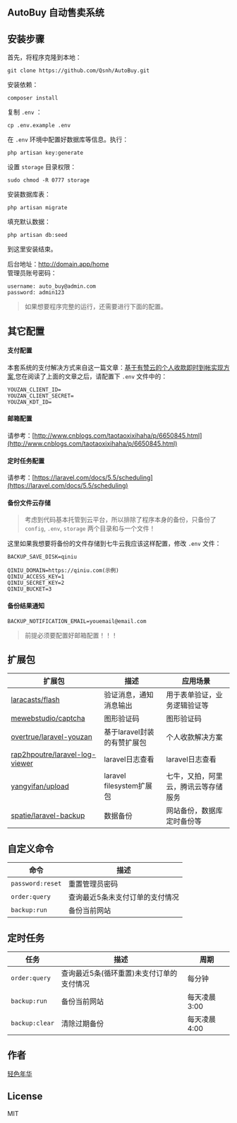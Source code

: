 ## AutoBuy 自动售卖系统

## 安装步骤

首先，将程序克隆到本地：

```
git clone https://github.com/Qsnh/AutoBuy.git
```

安装依赖：

```
composer install
```

复制 `.env` ：

```
cp .env.example .env
```

在 `.env` 环境中配置好数据库等信息。执行：

```
php artisan key:generate
```

设置 `storage` 目录权限：

```
sudo chmod -R 0777 storage
```

安装数据库表：

```
php artisan migrate
```

填充默认数据：

```
php artisan db:seed
```

到这里安装结束。
  
后台地址：http://domain.app/home  
管理员账号密码：  

```
username: auto_buy@admin.com
password: admin123
```

> 如果想要程序完整的运行，还需要进行下面的配置。

## 其它配置

#### 支付配置 

本套系统的支付解决方式来自这一篇文章：[基于有赞云的个人收款即时到帐实现方案](https://laravel-china.org/articles/7014/real-time-account-implementation-scheme-based-on-personal-receipts-with-praise-clouds),您在阅读了上面的文章之后，请配置下 `.env` 文件中的：

```
YOUZAN_CLIENT_ID=
YOUZAN_CLIENT_SECRET=
YOUZAN_KDT_ID=
```

#### 邮箱配置

请参考：[http://www.cnblogs.com/taotaoxixihaha/p/6650845.html](http://www.cnblogs.com/taotaoxixihaha/p/6650845.html)

#### 定时任务配置

请参考：[https://laravel.com/docs/5.5/scheduling](https://laravel.com/docs/5.5/scheduling)

#### 备份文件云存储

> 考虑到代码基本托管到云平台，所以排除了程序本身的备份，只备份了 `config`, `.env`, `storage` 两个目录和与一个文件！

这里如果我想要将备份的文件存储到七牛云我应该这样配置，修改 `.env` 文件：

```
BACKUP_SAVE_DISK=qiniu

QINIU_DOMAIN=https://qiniu.com(示例)
QINIU_ACCESS_KEY=1
QINIU_SECRET_KEY=2
QINIU_BUCKET=3
```

#### 备份结果通知

```
BACKUP_NOTIFICATION_EMAIL=youemail@email.com
```

> 前提必须要配置好邮箱配置！！！

## 扩展包

| 扩展包 | 描述 | 应用场景 |
| --- | --- | --- |
| [laracasts/flash](https://github.com/laracasts/flash) | 验证消息，通知消息输出 | 用于表单验证，业务逻辑验证等 |
| [mewebstudio/captcha](https://github.com/mewebstudio/captcha) | 图形验证码 | 图形验证码 |
| [overtrue/laravel-youzan](https://github.com/overtrue/laravel-youzan) | 基于laravel封装的有赞扩展包 | 个人收款解决方案 |
| [rap2hpoutre/laravel-log-viewer](https://github.com/rap2hpoutre/laravel-log-viewer) | laravel日志查看 | laravel日志查看 |
| [yangyifan/upload](https://github.com/yangyifan/upload) | laravel filesystem扩展包 | 七牛，又拍，阿里云，腾讯云等存储服务 |
| [spatie/laravel-backup](https://github.com/spatie/laravel-backup) | 数据备份 | 网站备份，数据库定时备份等 |

## 自定义命令

| 命令 | 描述 |
| --- | --- |
| `password:reset` | 重置管理员密码 |
| `order:query` | 查询最近5条未支付订单的支付情况 |
| `backup:run` | 备份当前网站 |

## 定时任务

| 任务 | 描述 | 周期 |
| --- | --- | --- |
| `order:query` | 查询最近5条(循环重置)未支付订单的支付情况 | 每分钟 |
| `backup:run` | 备份当前网站 | 每天凌晨3:00 |
| `backup:clear` | 清除过期备份 | 每天凌晨4:00 |


## 作者

[轻色年华](https://github.com/Qsnh)

## License

MIT

